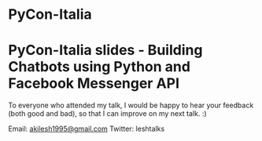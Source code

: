 # PyCon-Italia
# PyCon-Italia slides - Building Chatbots using Python and Facebook Messenger API

To everyone who attended my talk, I would be happy to hear your feedback (both good and bad), so that I can improve on my next talk. :)

Email: akilesh1995@gmail.com
Twitter: leshtalks
